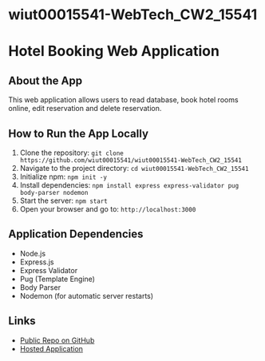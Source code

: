 # wiut00015541-WebTech_CW2_15541
# Hotel Booking Web Application

## About the App
This web application allows users to read database, book hotel rooms online, edit reservation and delete reservation.

## How to Run the App Locally
1. Clone the repository: `git clone https://github.com/wiut00015541/wiut00015541-WebTech_CW2_15541`
2. Navigate to the project directory: `cd wiut00015541-WebTech_CW2_15541`
3. Initialize npm: `npm init -y`
4. Install dependencies: `npm install express express-validator pug body-parser nodemon`
5. Start the server: `npm start`
6. Open your browser and go to: `http://localhost:3000`

## Application Dependencies
- Node.js
- Express.js
- Express Validator
- Pug (Template Engine)
- Body Parser
- Nodemon (for automatic server restarts)

## Links
- [Public Repo on GitHub](https://github.com/wiut00015541/wiut00015541-WebTech_CW2_15541]
)
- [Hosted Application](http://51.20.249.219:3000/) 
